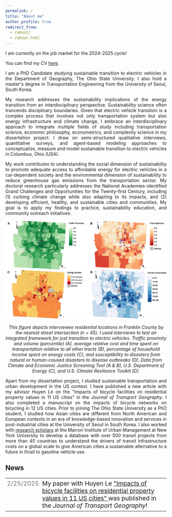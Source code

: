 ```yaml
---
permalink: /
title: "About me"
author_profile: true
redirect_from: 
  - /about/
  - /about.html
---
```

<p align="justify">I am currently on the job market for the 2024-2025 cycle!</p>

<p align="justify">You can find my CV <a href="/files/Abdirashid.pdf" target="_blank" rel="noopener noreferrer">here</a>.</p>

<p align="justify">I am a PhD Candidate studying sustainable transition to electric vehicles in the Department of Geography, The Ohio State University. I also hold a master's degree in Transportation Engineering from the University of Seoul, South Korea.</p>

<p align="justify">My research addresses the sustainability implications of the energy transition from an interdisciplinary perspective. Sustainability science often trancends disciplinary boundaries. Given that electric vehicle transition is a complex process that involves not only transportation system but also energy infrastructure and climate change, I embrace an interdisciplinary approach to integrate multiple fields of study including transportation science, economic philosophy, econometrics, and complexity science in my dissertation project. I draw on semi-structured qualitative interviews, quantitative surveys, and agent-based modeling approaches to conceptualize, measure and model sustainable transition to electric vehicles in Columbus, Ohio (USA).</p>

<p align="justify">My work contributes to understanding the social dimension of sustainability to promote adequate access to affordable energy for electric vehicles in a car-dependent society and the environmental dimension of sustainability to reduce greenhouse gas emissions from the transportation sector. My doctoral research particularly addresses the National Academies-identified Grand Challenges and Opportunities for the Twenty-first Century, including (1) curbing climate change while also adapting to its impacts, and (2) developing efficient, healthy, and sustainable cities and communities. My goal is to apply my findings to practice, sustainability education, and community outreach initiatives.</p>

<p align="center"> <img src="/images/dissertation.png" style = "border:0"> </p>
<p font size = "8" align="center"><i> This figure depicts interviewee residential locations in Franklin County by the nearest street intersection (n = 45). I used interviews to test an integrated framework for just transition to electric vehicles. Traffic proximity and volume (percentile) (A), average relative cost and time spent on transportation relative to all other tracts (B), percentage of household income spent on energy costs (C), and susceptibility to disasters from natural or human-caused disasters to disease outbreaks (D). Data from Climate and Economic Justice Screening Tool (A & B), U.S. Department of Energy (C), and U.S. Climate Resilience Toolkit (D). </i></p>

<p align="justify">Apart from my dissertation project, I studied sustainable transportation and urban development in the US context. I have published a new article with my advisor Huyen Le on the "Impacts of bicycle facilities on residential property values in 11 US cities" in the <i>Journal of Transport Geography</i>. I also completed a manuscript on the impacts of bicycle networks on bicycling in 12 US cities. Prior to joining The Ohio State University as a PhD student, I studied how Asian cities are different from North American and European contexts in an era of knowledge-based innovation and services in post-industrial cities at the University of Seoul in South Korea. I also worked with <a href="https://transitcosts.com/about/">research scholars</a> at the Marron Institute of Urban Management at New York University to develop a database with over 500 transit projects from more than 40 countries to understand the drivers of transit infrastructure costs on a global scale to give American cities a sustainable alternative to a future in thrall to gasoline vehicle use.  </p>

## News

<style>
.no-border-table {
  border-collapse: collapse;
  width: 100%;
  border: none;
  font-size: 19px;
}
.no-border-table td {
  border: none;
  word-wrap: break-word;
  padding: 5px;
  vertical-align: top;
}
.date-cell {
  width: 100px;
  color: #777;
  white-space: nowrap;
}
</style>

<table class="no-border-table">
  <tr>
    <td class="date-cell">2/25/2025</td>
    <td>
      My paper with Huyen Le 
      <a href="https://doi.org/10.1016/j.jtrangeo.2025.104146" 
         target="_blank" 
         rel="noopener noreferrer">
         "Impacts of bicycle facilities on residential property values in 11 US cities"
      </a> 
      was published in the <em>Journal of Transport Geography</em>!
    </td>
  </tr>
</table>